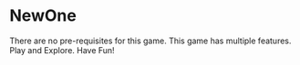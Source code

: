 # NewOne
There are no pre-requisites for this game. This game has multiple features. Play and Explore. Have Fun!
